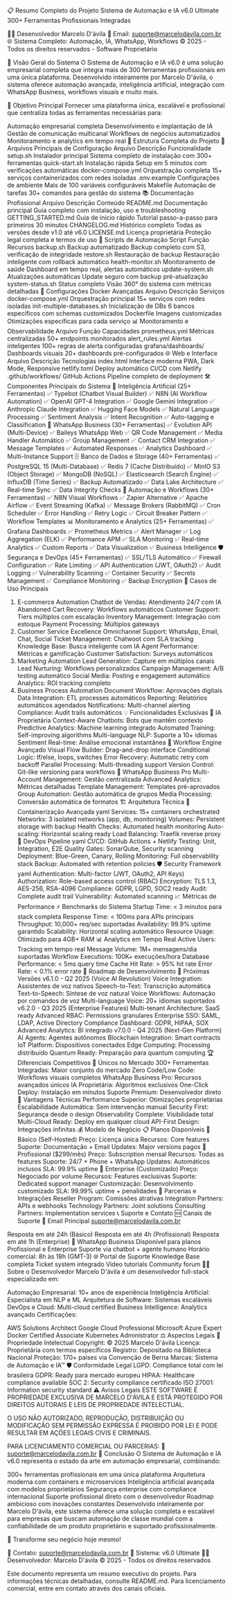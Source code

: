 📋 Resumo Completo do Projeto
Sistema de Automação e IA v6.0 Ultimate
300+ Ferramentas Profissionais Integradas

👨‍💻 Desenvolvedor
Marcelo D'ávila
📧 Email: suporte@marcelodavila.com.br
🌐 Sistema Completo: Automação, IA, WhatsApp, Workflows
© 2025 - Todos os direitos reservados - Software Proprietário

🚀 Visão Geral do Sistema
O Sistema de Automação e IA v6.0 é uma solução empresarial completa que integra mais de 300 ferramentas profissionais em uma única plataforma. Desenvolvido inteiramente por Marcelo D'ávila, o sistema oferece automação avançada, inteligência artificial, integração com WhatsApp Business, workflows visuais e muito mais.

🎯 Objetivo Principal
Fornecer uma plataforma única, escalável e profissional que centraliza todas as ferramentas necessárias para:

Automação empresarial completa
Desenvolvimento e implantação de IA
Gestão de comunicação multicanal
Workflows de negócios automatizados
Monitoramento e analytics em tempo real
📁 Estrutura Completa do Projeto
🔧 Arquivos Principais de Configuração
Arquivo	Descrição	Funcionalidade
setup.sh	Instalador principal	Sistema completo de instalação com 300+ ferramentas
quick-start.sh	Instalação rápida	Setup em 5 minutos com verificações automáticas
docker-compose.yml	Orquestração completa	15+ serviços containerizados com redes isoladas
.env.example	Configurações de ambiente	Mais de 100 variáveis configuráveis
Makefile	Automação de tarefas	30+ comandos para gestão do sistema
📚 Documentação Profissional
Arquivo	Descrição	Conteúdo
README.md	Documentação principal	Guia completo com instalação, uso e troubleshooting
GETTING_STARTED.md	Guia de início rápido	Tutorial passo-a-passo para primeiros 30 minutos
CHANGELOG.md	Histórico completo	Todas as versões desde v1.0 até v6.0
LICENSE.md	Licença proprietária	Proteção legal completa e termos de uso
🔧 Scripts de Automação
Script	Função	Recursos
backup.sh	Backup automatizado	Backup completo com S3, verificação de integridade
restore.sh	Restauração de backup	Restauração inteligente com rollback automático
health-monitor.sh	Monitoramento de saúde	Dashboard em tempo real, alertas automáticos
update-system.sh	Atualizações automáticas	Update seguro com backup pré-atualização
system-status.sh	Status completo	Visão 360° do sistema com métricas detalhadas
🐳 Configurações Docker Avançadas
Arquivo	Descrição	Serviços
docker-compose.yml	Orquestração principal	15+ serviços com redes isoladas
init-multiple-databases.sh	Inicialização de DBs	6 bancos específicos com schemas customizados
Dockerfile	Imagens customizadas	Otimizações específicas para cada serviço
📊 Monitoramento e Observabilidade
Arquivo	Função	Capacidades
prometheus.yml	Métricas centralizadas	50+ endpoints monitorados
alert_rules.yml	Alertas inteligentes	100+ regras de alerta configuradas
grafana/dashboards/	Dashboards visuais	20+ dashboards pré-configurados
🌐 Web e Interface
Arquivo	Descrição	Tecnologias
index.html	Interface moderna	PWA, Dark Mode, Responsive
netlify.toml	Deploy automático	CI/CD com Netlify
.github/workflows/	GitHub Actions	Pipeline completo de deployment
🛠️ Componentes Principais do Sistema
🤖 Inteligência Artificial (25+ Ferramentas)
✅ Typebot (Chatbot Visual Builder)
✅ N8N (AI Workflow Automation) 
✅ OpenAI GPT-4 Integration
✅ Google Gemini Integration
✅ Anthropic Claude Integration
✅ Hugging Face Models
✅ Natural Language Processing
✅ Sentiment Analysis
✅ Intent Recognition
✅ Auto-tagging e Classification
📱 WhatsApp Business (30+ Ferramentas)
✅ Evolution API (Multi-Device)
✅ Baileys WhatsApp Web
✅ QR Code Management
✅ Media Handler Automático
✅ Group Management
✅ Contact CRM Integration
✅ Message Templates
✅ Automated Responses
✅ Analytics Dashboard
✅ Multi-Instance Support
🗄️ Banco de Dados e Storage (40+ Ferramentas)
✅ PostgreSQL 15 (Multi-Database)
✅ Redis 7 (Cache Distribuído)
✅ MinIO S3 (Object Storage)
✅ MongoDB (NoSQL)
✅ Elasticsearch (Search Engine)
✅ InfluxDB (Time Series)
✅ Backup Automatizado
✅ Data Lake Architecture
✅ Real-time Sync
✅ Data Integrity Checks
🔄 Automação e Workflows (30+ Ferramentas)
✅ N8N Visual Workflows
✅ Zapier Alternative
✅ Apache Airflow
✅ Event Streaming (Kafka)
✅ Message Brokers (RabbitMQ)
✅ Cron Scheduler
✅ Error Handling
✅ Retry Logic
✅ Circuit Breaker Pattern
✅ Workflow Templates
📊 Monitoramento e Analytics (25+ Ferramentas)
✅ Grafana Dashboards
✅ Prometheus Metrics
✅ Alert Manager
✅ Log Aggregation (ELK)
✅ Performance APM
✅ SLA Monitoring
✅ Real-time Analytics
✅ Custom Reports
✅ Data Visualization
✅ Business Intelligence
🛡️ Segurança e DevOps (45+ Ferramentas)
✅ SSL/TLS Automático
✅ Firewall Configuration
✅ Rate Limiting
✅ API Authentication (JWT, OAuth2)
✅ Audit Logging 
✅ Vulnerability Scanning
✅ Container Security
✅ Secrets Management
✅ Compliance Monitoring
✅ Backup Encryption
🎯 Casos de Uso Principais
1. E-commerce Automation
Chatbot de Vendas: Atendimento 24/7 com IA
Abandoned Cart Recovery: Workflows automáticos
Customer Support: Tiers múltiplos com escalação
Inventory Management: Integração com estoque
Payment Processing: Múltiplos gateways
2. Customer Service Excellence
Omnichannel Support: WhatsApp, Email, Chat, Social
Ticket Management: Chatwoot com SLA tracking
Knowledge Base: Busca inteligente com IA
Agent Performance: Métricas e gamificação
Customer Satisfaction: Surveys automáticos
3. Marketing Automation
Lead Generation: Capture em múltiplos canais
Lead Nurturing: Workflows personalizados
Campaign Management: A/B testing automático
Social Media: Posting e engagement automático
Analytics: ROI tracking completo
4. Business Process Automation
Document Workflow: Aprovações digitais
Data Integration: ETL processes automáticos
Reporting: Relatórios automáticos agendados
Notifications: Multi-channel alerting
Compliance: Audit trails automáticos
💡 Funcionalidades Exclusivas
🧠 IA Proprietária
Context-Aware Chatbots: Bots que mantêm contexto
Predictive Analytics: Machine learning integrado
Automated Training: Self-improving algorithms
Multi-language NLP: Suporte a 10+ idiomas
Sentiment Real-time: Análise emocional instantânea
🔄 Workflow Engine Avançado
Visual Flow Builder: Drag-and-drop interface
Conditional Logic: If/else, loops, switches
Error Recovery: Automatic retry com backoff
Parallel Processing: Multi-threading support
Version Control: Git-like versioning para workflows
📱 WhatsApp Business Pro
Multi-Account Management: Gestão centralizada
Advanced Analytics: Métricas detalhadas
Template Management: Templates pré-aprovados
Group Automation: Gestão automática de grupos
Media Processing: Conversão automática de formatos
🏗️ Arquitetura Técnica
🐳 Containerização Avançada
yaml
Services: 15+ containers orchestrated
Networks: 3 isolated networks (app, db, monitoring)
Volumes: Persistent storage with backup
Health Checks: Automated health monitoring
Auto-scaling: Horizontal scaling ready
Load Balancing: Traefik reverse proxy
🔧 DevOps Pipeline
yaml
CI/CD: GitHub Actions + Netlify
Testing: Unit, Integration, E2E
Quality Gates: SonarQube, Security scanning
Deployment: Blue-Green, Canary, Rolling
Monitoring: Full observability stack
Backup: Automated with retention policies
🛡️ Security Framework
yaml
Authentication: Multi-factor (JWT, OAuth2, API Keys)
Authorization: Role-based access control (RBAC)
Encryption: TLS 1.3, AES-256, RSA-4096
Compliance: GDPR, LGPD, SOC2 ready
Audit: Complete audit trail
Vulnerability: Automated scanning
📈 Métricas de Performance
⚡ Benchmarks do Sistema
Startup Time: < 3 minutos para stack completa
Response Time: < 100ms para APIs principais
Throughput: 10,000+ req/sec suportadas
Availability: 99.9% uptime garantido
Scalability: Horizontal scaling automático
Resource Usage: Otimizado para 4GB+ RAM
📊 Analytics em Tempo Real
Active Users: Tracking em tempo real
Message Volume: 1M+ mensagens/dia suportadas
Workflow Executions: 100K+ execuções/hora
Database Performance: < 5ms query time
Cache Hit Rate: > 95% hit rate
Error Rate: < 0.1% error rate
🚀 Roadmap de Desenvolvimento
📅 Próximas Versões
v6.1.0 - Q2 2025 (Voice AI Revolution)
Voice Integration: Assistentes de voz nativos
Speech-to-Text: Transcrição automática
Text-to-Speech: Síntese de voz natural
Voice Workflows: Automação por comandos de voz
Multi-language Voice: 20+ idiomas suportados
v6.2.0 - Q3 2025 (Enterprise Features)
Multi-tenant Architecture: SaaS ready
Advanced RBAC: Permissions granulares
Enterprise SSO: SAML, LDAP, Active Directory
Compliance Dashboard: GDPR, HIPAA, SOX
Advanced Analytics: BI integrado
v7.0.0 - Q4 2025 (Next-Gen Platform)
AI Agents: Agentes autônomos
Blockchain Integration: Smart contracts
IoT Platform: Dispositivos conectados
Edge Computing: Processing distribuído
Quantum Ready: Preparação para quantum computing
🏆 Diferenciais Competitivos
🎯 Únicos no Mercado
300+ Ferramentas Integradas: Maior conjunto do mercado
Zero Code/Low Code: Workflows visuais completos
WhatsApp Business Pro: Recursos avançados únicos
IA Proprietária: Algoritmos exclusivos
One-Click Deploy: Instalação em minutos
Suporte Premium: Desenvolvedor direto
💎 Vantagens Técnicas
Performance Superior: Otimizações proprietárias
Escalabilidade Automática: Sem intervenção manual
Security First: Segurança desde o design
Observability Complete: Visibilidade total
Multi-Cloud Ready: Deploy em qualquer cloud
API-First Design: Integrações infinitas
💰 Modelo de Negócio
📋 Planos Disponíveis
🥉 Básico (Self-Hosted)
Preço: Licença única
Recursos: Core features
Suporte: Documentação + Email
Updates: Major versions pagos
🥈 Profissional ($299/mês)
Preço: Subscription mensal
Recursos: Todas as features
Suporte: 24/7 + Phone + WhatsApp
Updates: Automáticos inclusos
SLA: 99.9% uptime
🥇 Enterprise (Customizado)
Preço: Negociado por volume
Recursos: Features exclusivas
Suporte: Dedicated support manager
Customização: Desenvolvimento customizado
SLA: 99.99% uptime + penalidades
🤝 Parcerias e Integrações
Reseller Program: Comissões atrativas
Integration Partners: APIs e webhooks
Technology Partners: Joint solutions
Consulting Partners: Implementation services
📞 Suporte e Contato
🆘 Canais de Suporte
📧 Email Principal
suporte@marcelodavila.com.br

Resposta em até 24h (Básico)
Resposta em até 4h (Profissional)
Resposta em até 1h (Enterprise)
📱 WhatsApp Business
Disponível para planos Profissional e Enterprise
Suporte via chatbot + agente humano
Horário comercial: 8h às 18h (GMT-3)
🌐 Portal de Suporte
Knowledge Base completa
Ticket system integrado
Video tutorials
Community forum
👨‍💻 Sobre o Desenvolvedor
Marcelo D'ávila é um desenvolvedor full-stack especializado em:

Automação Empresarial: 10+ anos de experiência
Inteligência Artificial: Especialista em NLP e ML
Arquitetura de Software: Sistemas escaláveis
DevOps e Cloud: Multi-cloud certified
Business Intelligence: Analytics avançado
Certificações:

AWS Solutions Architect
Google Cloud Professional
Microsoft Azure Expert
Docker Certified Associate
Kubernetes Administrator
⚖️ Aspectos Legais
📜 Propriedade Intelectual
Copyright: © 2025 Marcelo D'ávila
Licença: Proprietária com termos específicos
Registro: Depositado na Biblioteca Nacional
Proteção: 170+ países via Convenção de Berna
Marcas: Sistema de Automação e IA™
🛡️ Conformidade Legal
LGPD: Compliance total com lei brasileira
GDPR: Ready para mercado europeu
HIPAA: Healthcare compliance available
SOC 2: Security compliance certificado
ISO 27001: Information security standard
⚠️ Avisos Legais
ESTE SOFTWARE É PROPRIEDADE EXCLUSIVA DE MARCELO D'ÁVILA
E ESTÁ PROTEGIDO POR DIREITOS AUTORAIS E LEIS DE 
PROPRIEDADE INTELECTUAL.

O USO NÃO AUTORIZADO, REPRODUÇÃO, DISTRIBUIÇÃO OU 
MODIFICAÇÃO SEM PERMISSÃO EXPRESSA É PROIBIDO POR LEI 
E PODE RESULTAR EM AÇÕES LEGAIS CIVIS E CRIMINAIS.

PARA LICENCIAMENTO COMERCIAL OU PARCERIAS:
📧 suporte@marcelodavila.com.br
🎉 Conclusão
O Sistema de Automação e IA v6.0 representa o estado da arte em automação empresarial, combinando:

300+ ferramentas profissionais em uma única plataforma
Arquitetura moderna com containers e microservices
Inteligência artificial avançada com modelos proprietários
Segurança enterprise com compliance internacional
Suporte profissional direto com o desenvolvedor
Roadmap ambicioso com inovações constantes
Desenvolvido inteiramente por Marcelo D'ávila, este sistema oferece uma solução completa e escalável para empresas que buscam automação de classe mundial com a confiabilidade de um produto proprietário e suportado profissionalmente.

🌟 Transforme seu negócio hoje mesmo!

📧 Contato: suporte@marcelodavila.com.br
🚀 Sistema: v6.0 Ultimate
👨‍💻 Desenvolvedor: Marcelo D'ávila
© 2025 - Todos os direitos reservados

Este documento representa um resumo executivo do projeto. Para informações técnicas detalhadas, consulte README.md. Para licenciamento comercial, entre em contato através dos canais oficiais.

